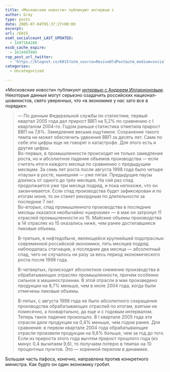 ```yaml
---
title: «Московские новости» публикуют интервью с
author: Gray
type: posts
date: 2005-07-04T05:37:27+00:00
excerpt:
url: /6015
esml_socialcount_LAST_UPDATED:
  - 1497164288
essb_cache_expire:
  - 1614493984
rop_post_url_twitter:
  - 'https://blognot.co/6015?utm_source=ReviveOldPost&utm_medium=social&utm_campaign=ReviveOldPost'
categories:
  - Uncategorized

---
```








&#171;Московские новости&#187; публикуют <a href="http://mn.ru/issue.php?2005-25-41" target="_blank">интервью с Андреем Илларионовым</a>. Некоторые данные могут серьезно озадачить российских национал-шовинистов, свято уверенных, что &#171;в экономике у нас зато все в порядке&#187;:

> &#8212; По данным Федеральной службы по статистике, первый квартал 2005 года дал прирост ВВП на 5,2% по сравнению с I кварталом 2004-го. Годом раньше статистика отметила прирост ВВП на 7,6%. Замедление весьма ощутимое. Сохранение такого темпа не может обеспечить удвоения ВВП за десять лет. Сами по себе эти цифры еще не говорят о катастрофе. Для этого есть и другие цифры.  
> Во-первых, в промышленности происходит не только замедление роста, но и абсолютное падение объемов производства &#8212; если считать итоги каждого месяца по сравнению с предыдущим месяцем. За семь лет роста после августа 1998 года было четыре &#171;паузы&#187; в росте, нынешняя &#8212; уже пятая. Предыдущие паузы длились от одного до трех месяцев. На сей раз спад продолжается уже три месяца подряд, и пока непохоже, что он заканчивается. Если спад производства будет зафиксирован и по итогам июня, то он станет рекордным по длительности за последние 7 лет.  
> Во-вторых, спад промышленного производства в последние месяцы оказался необычайно &#171;широким&#187; &#8212; в мае он затронул 11 отраслей промышленности из 15. Майские объемы производства в 14 отраслях из 15 оказались ниже, чем ранее достигавшиеся пиковые объемы.
> 
> В-третьих, в нефтедобыче, являющейся крупнейшей подотраслью современной российской экономики, пять месяцев подряд наблюдалась стагнация, а последние два месяца &#8212; абсолютный спад, чего не случалось ни разу за весь период экономического роста после 1998 года.
> 
> В-четвертых, происходит абсолютное снижение производства в обрабатывающих отраслях промышленности, причем особенно сильное в машиностроении. В этой отрасли в мае произведено продукции на 8,7% меньше, чем в июле 2004 года, когда были отмечены пиковые объемы.
> 
> В-пятых, с августа 1998 года не было абсолютного сокращения производства обрабатывающих отраслей по итогам, взятым не помесячно, а поквартально, да еще и с годовым интервалом. Теперь такое падение произошло. В I квартале 2005 года эти отрасли дали продукции на 0,4% меньше, чем годом ранее. Для сравнения: в первом квартале 2004 года обрабатывающие отрасли произвели продукции на 9,6% больше, чем за год до того. Если из прироста этого года вычтем прирост прошлого года (из минус 0,4 вычитаем 9,6), то получаем потерю в темпах на 10 процентных пунктов. Это &#8212; коренной перелом в динамике.

Большая часть пафоса, конечно, направлена против конкретного министра. Как будто он один экономику гробит.